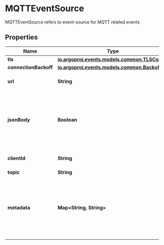 

# MQTTEventSource

MQTTEventSource refers to event-source for MQTT related events
## Properties

Name | Type | Description | Notes
------------ | ------------- | ------------- | -------------
**tls** | [**io.argoproj.events.models.common.TLSConfig**](io.argoproj.events.models.common.TLSConfig.md) |  |  [optional]
**connectionBackoff** | [**io.argoproj.events.models.common.Backoff**](io.argoproj.events.models.common.Backoff.md) |  |  [optional]
**url** | **String** | URL to connect to broker | 
**jsonBody** | **Boolean** | JSONBody specifies that all event body payload coming from this source will be JSON |  [optional]
**clientId** | **String** | ClientID is the id of the client | 
**topic** | **String** | Topic name | 
**metadata** | **Map&lt;String, String&gt;** | Metadata holds the user defined metadata which will passed along the event payload. |  [optional]




